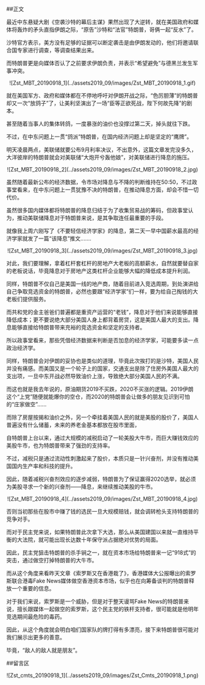 ##正文

最近中东悬疑大剧《空袭沙特的幕后主谋》果然出现了大逆转，就在美国政府和媒体将轰炸的矛头直指伊朗之际，“原告”沙特和“法官”特朗普，哥俩一起“反水”了。

沙特官方表示，美方没有足够的证据可以断定袭击是由伊朗发动的，他们将邀请联合国专家进行调查，等调查结果出来。

而特朗普更是向媒体否认了之前要求伊朗负责，并表示“希望避免”与德黑兰发生军事冲突。 

 <div align="center">![Zst_MBT_20190918_1](../assets2019_09/images/Zst_MBT_20190918_1.gif)</div>

就在美国军方、政府和媒体都在不停地呼吁对伊朗开战之际，“色厉胆薄”的特朗普却又一次“放鸽子”了，让美利坚演出了一场“臣等正欲死战，陛下何故先降”的剧本。

甚至随着当事人的集体转鸽，一度暴涨的油价也没撑过第二天，掉头就往下跌。

不过，在中东问题上一贯“鸽派”特朗普，在国内经济问题上却是坚定的“鹰牌”。

明天凌晨两点，美联储就要公布9月利率决议，不出意外，这篇文章发完没多久，大洋彼岸的特朗普就会对美联储“大炮开兮轰他娘”，对美联储进行降息的施压。

 <div align="center">![Zst_MBT_20190918_2](../assets2019_09/images/Zst_MBT_20190918_2.jpg)</div>

虽然随着最新公布的经济数据，令市场对降息与不降的判断维持在50:50，不过政事堂看来，在中东问题上一贯犹豫不决的特朗普，在推动降息方面，却会不惜一切代价。

虽然很多国内媒体都将特朗普的降息归结于为了收集贸易战的筹码，但政事堂认为，推动美联储降息对于特朗普来说，是其争取连任最重要的手段。

就像我上周六刚写了《不要轻信经济学家》的降息，第二天一早中国薪水最高的经济学家就发了一篇“该降息”推文.......

 <div align="center">![Zst_MBT_20190918_3](../assets2019_09/images/Zst_MBT_20190918_3.jpg)</div>

对此，我们要理解，拿着杠杆套杠杆的房地产大老板的高额薪水，自然就要替自家的老板说话，毕竟降息对于房地产这类杠杆企业能够大幅的降低成本提升利润。

同样，特朗普不仅自己是美国一线的地产商，随着目前进入竞选周期，到处演讲给自己争取竞选资金的特朗普，必然也要跟“经济学家”们一样，要为给自己掏钱的大老板们提供服务。

而共和党的金主爸爸们普遍都是重资产运营的“老钱”，降息对于他们来说能够直接降低成本；更不要说绝大部分美国人身上都背着房贷，这是美国人最大的支出。降息能够直接给特朗普带来充裕的竞选资金和坚定的支持者。

所以政事堂看来，那些凭借经济数据来判断是否加息的经济学家，可能要多读一点政治经济学。

同样，特朗普会对伊朗的妥协也是类似的道理，毕竟此次挨打的是沙特，美国人民并没有痛感。而美国又是一个轮子上的国家，交通支出是除了住房外美国人最大的支出项，一旦中东开战必然导致油价上涨，导致绝大部分美国人民的不满。

而这也就是我去年说的，原油期货2019不买跌，2020不买涨的逻辑。2019伊朗这个“上党”随便就能爆你的空仓，而2020的特朗普会让做多的朋友见识到可怕的“庄家做空”......

而除了房屋按揭和油价之外，另一个牵挂着美国人民的就是美股的股价了，美国人普遍没有什么储蓄，未来的养老金基本都放在股市里面，

自特朗普上台以来，通过大规模的减税启动了一轮美股大牛市，而巨大赚钱效应的美股牛市，也为特朗普带来了强劲的支持率。

不过，减税只是通过流动性刺激起来了股价，本质只是一针兴奋剂，并没有推动美国国内生产率和科技的提升。

因此，随着减税兴奋剂效应的逐步减弱，特朗普为了保证赢得2020选举，就必须为美股寻求一个新的兴奋剂——降息，来继续推动美股的牛市。

 <div align="center">![Zst_MBT_20190918_4](../assets2019_09/images/Zst_MBT_20190918_4.jpg)</div>

否则当初那些在股市中赚了钱的选民一旦大规模赔钱，就会调转枪头支持特朗普的竞争对手。

而对于民主党来说，如果特朗普此次拿下大选，那么从美国建国以来就一直维持平衡的大法院，就可能出现长达数十年保守派占据绝对优势的局面。

因此，民主党狙击特朗普的杀手锏之一，就在资本市场给特朗普来一记“918式”的突击，通过做空打掉特朗普的大牛市。

而从这个角度来看昨天文章《索罗斯又在香港栽了》，香港媒体大公报曝出的索罗斯联合港毒Fake News媒体做空香港资本市场，似乎也在向筹备谈判的特朗普释放一个重要的信息。

对于我们来说，索罗斯是一个威胁，但是对于整天谩骂Fake News的特朗普来说，擅长跟媒体一起做空的索罗斯，这个民主党的铁杆支持者，很可能就是他明年竞选期间最危险的毒药。

因此，从这个角度就会明白咱们国家队的牌打得有多漂亮，接下来特朗普很可能对我们展示出更多的善意。

毕竟，“敌人的敌人就是朋友”。

##留言区
 <div align="center">![Zst_cmts_20190918_1](../assets2019_09/images/Zst_Cmts_20190918_1.png)</div>